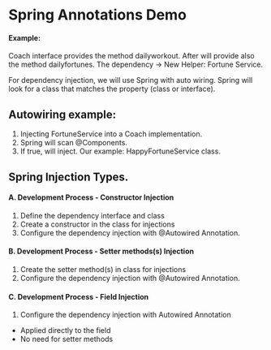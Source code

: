 # Spring Annotations Demo 

#### Example:

Coach interface provides the method dailyworkout.
After will provide also the method dailyfortunes.
The dependency -> New Helper: Fortune Service.

For dependency injection, we will use Spring with auto wiring.
Spring will look for a class that matches the property (class or interface).

## Autowiring example:
1. Injecting FortuneService into a Coach implementation.
2. Spring will scan @Components.
3. If true, will inject. Our example: HappyFortuneService class.

## Spring Injection Types.

#### A. Development Process - Constructor Injection
1. Define the dependency interface and class
2. Create a constructor in the class for injections
3. Configure the dependency injection with @Autowired Annotation.

#### B. Development Process - Setter methods(s) Injection
1. Create the setter method(s) in class for injections
2. Configure the dependency injection with @Autowired Annotation.


#### C. Development Process - Field Injection
1. Configure the dependency injection with Autowired Annotation
 - Applied directly to the field
 - No need for setter methods
